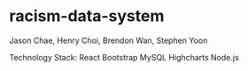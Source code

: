 # racism-data-system
Jason Chae, Henry Choi, Brendon Wan, Stephen Yoon

Technology Stack:
React
Bootstrap
MySQL
Highcharts
Node.js